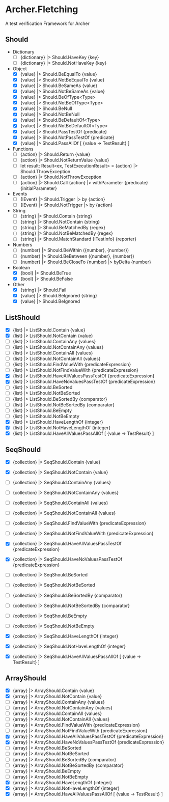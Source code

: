 # Archer.Fletching
A test verification Framework for Archer

## Should

- Dictionary
  - [ ] {dictionary} |> Should.HaveKey {key}
  - [ ] {dictionary} |> Should.NotHaveKey {key}
- Object
  - [x] {value} |> Should.BeEqualTo {value}
  - [x] {value} |> Should.NotBeEqualTo {value}
  - [x] {value} |> Should.BeSameAs {value}
  - [x] {value} |> Should.NotBeSameAs {value}
  - [x] {value} |> Should.BeOfType\<Type\>
  - [x] {value} |> Should.NotBeOfType\<Type\>
  - [x] {value} |> Should.BeNull
  - [x] {value} |> Should.NotBeNull
  - [x] {value} |> Should.BeDefaultOf\<Type\>
  - [x] {value} |> Should.NotBeDefaultOf\<Type\>
  - [x] {value} |> Should.PassTestOf {predicate}
  - [x] {value} |> Should.NotPassTestOf {predicate}
  - [x] {value} |> Should.PassAllOf [ {value -> TestResult} ]
- Functions
  - [ ] {action} |> Should.Return {value}
  - [ ] {action} |> Should.NotReturnValue {value}
  - [ ] let result: Result<ex, TestExecutionResult> = {action} |> Should.ThrowException
  - [ ] {action} |> Should.NotThrowException
  - [ ] {action} |> Should.Call {action} |> withParameter {predicate} {initialParameter}
- Events
  - [ ] {IEvent} |> Should.Trigger |> by {action}
  - [ ] {IEvent} |> Should.NotTrigger |> by {action}
- String
  - [ ] {string} |> Should.Contain {string}
  - [ ] {string} |> Should.NotContain {string}
  - [ ] {string} |> Should.BeMatchedBy {regex}
  - [ ] {string} |> Should.NotBeMatchedBy {regex}
  - [ ] {string} |> Should.MatchStandard {ITestInfo} {reporter}
- Numbers
  - [ ] {number} |> Should.BeWithin ({number}, {number})
  - [ ] {number} |> Should.BeBetween ({number}, {number})
  - [ ] {number} |> Should.BeCloseTo {number} |> byDelta {number}
- Boolean
  - [x] {bool} |> Should.BeTrue
  - [x] {bool} |> Should.BeFalse
- Other
  - [x] {string} |> Should.Fail
  - [x] {value} |> Should.BeIgnored {string}
  - [x] {value} |> Should.BeIgnored

## ListShould

- [x] {list} |> ListShould.Contain {value}
- [x] {list} |> ListShould.NotContain {value}
- [ ] {list} |> ListShould.ContainAny {values}
- [ ] {list} |> ListShould.NotContainAny {values}
- [ ] {list} |> ListShould.ContainAll {values}
- [ ] {list} |> ListShould.NotContainAll {values}
- [ ] {list} |> ListShould.FindValueWith {predicateExpression}
- [ ] {list} |> ListShould.NotFindValueWith {predicateExpression}
- [x] {list} |> ListShould.HaveAllValuesPassTestOf {predicateExpression}
- [x] {list} |> ListShould.HaveNoValuesPassTestOf {predicateExpression}
- [ ] {list} |> ListShould.BeSorted
- [ ] {list} |> ListShould.NotBeSorted
- [ ] {list} |> ListShould.BeSortedBy {comparator}
- [ ] {list} |> ListShould.NotBeSortedBy {comparator}
- [ ] {list} |> ListShould.BeEmpty
- [ ] {list} |> ListShould.NotBeEmpty
- [x] {list} |> ListShould.HaveLengthOf {integer}
- [x] {list} |> ListShould.NotHaveLengthOf {integer}
- [x] {list} |> ListShould.HaveAllValuesPassAllOf [ {value -> TestResult} ]

## SeqShould

- [x] {collection} |> SeqShould.Contain {value}
- [x] {collection} |> SeqShould.NotContain {value}
- [ ] {collection} |> SeqShould.ContainAny {values}
- [ ] {collection} |> SeqShould.NotContainAny {values}
- [ ] {collection} |> SeqShould.ContainAll {values}
- [ ] {collection} |> SeqShould.NotContainAll {values}
- [ ] {collection} |> SeqShould.FindValueWith {predicateExpression}
- [ ] {collection} |> SeqShould.NotFindValueWith {predicateExpression}
- [x] {collection} |> SeqShould.HaveAllValuesPassTestOf {predicateExpression}
- [x] {collection} |> SeqShould.HaveNoValuesPassTestOf {predicateExpression}
- [ ] {collection} |> SeqShould.BeSorted
- [ ] {collection} |> SeqShould.NotBeSorted
- [ ] {collection} |> SeqShould.BeSortedBy {comparator}
- [ ] {collection} |> SeqShould.NotBeSortedBy {comparator}
- [ ] {collection} |> SeqShould.BeEmpty
- [ ] {collection} |> SeqShould.NotBeEmpty
- [x] {collection} |> SeqShould.HaveLengthOf {integer}
- [x] {collection} |> SeqShould.NotHaveLengthOf {integer}
- [x] {collection} |> SeqShould.HaveAllValuesPassAllOf [ {value -> TestResult} ]


## ArrayShould

- [x] {array} |> ArrayShould.Contain {value}
- [x] {array} |> ArrayShould.NotContain {value}
- [ ] {array} |> ArrayShould.ContainAny {values}
- [ ] {array} |> ArrayShould.NotContainAny {values}
- [ ] {array} |> ArrayShould.ContainAll {values}
- [ ] {array} |> ArrayShould.NotContainAll {values}
- [ ] {array} |> ArrayShould.FindValueWith {predicateExpression}
- [ ] {array} |> ArrayShould.NotFindValueWith {predicateExpression}
- [x] {array} |> ArrayShould.HaveAllValuesPassTestOf {predicateExpression}
- [x] {array} |> ArrayShould.HaveNoValuesPassTestOf {predicateExpression}
- [ ] {array} |> ArrayShould.BeSorted
- [ ] {array} |> ArrayShould.NotBeSorted
- [ ] {array} |> ArrayShould.BeSortedBy {comparator}
- [ ] {array} |> ArrayShould.NotBeSortedBy {comparator}
- [ ] {array} |> ArrayShould.BeEmpty
- [ ] {array} |> ArrayShould.NotBeEmpty
- [x] {array} |> ArrayShould.HaveLengthOf {integer}
- [x] {array} |> ArrayShould.NotHaveLengthOf {integer}
- [x] {array} |> ArrayShould.HaveAllValuesPassAllOf [ {value -> TestResult} ]
